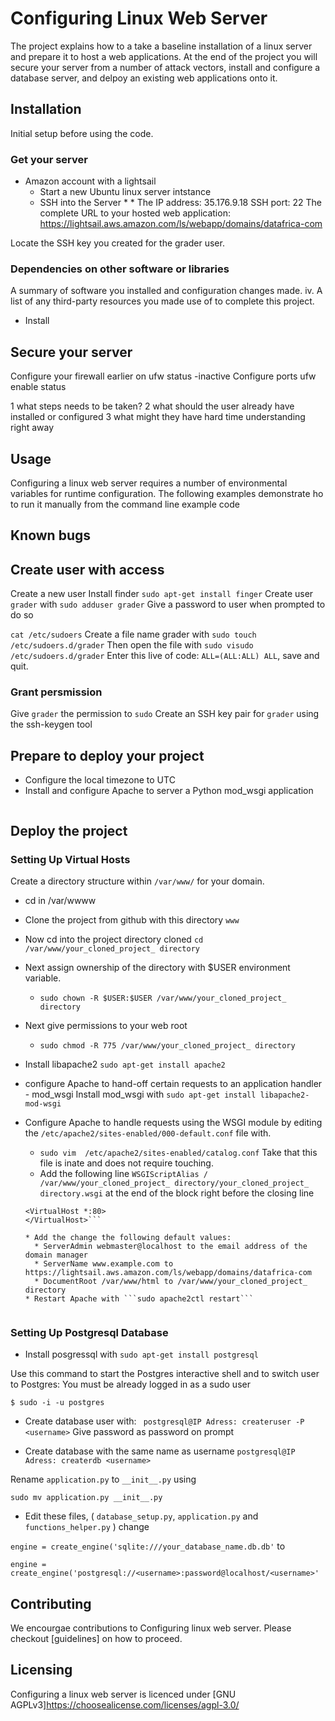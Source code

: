 # Configuring Linux Web Server
The project explains how to a take a baseline installation of a linux server and prepare it to host a web applications. At the end of the project you will secure your server from a number of attack vectors, install and configure a database server, and delpoy an existing web applications onto it.

## Installation
Initial setup before using the code.

### Get your server
* Amazon account with a lightsail
  * Start a new Ubuntu linux server intstance
  * SSH into the Server
    *
    *
The IP address: 35.176.9.18
SSH port: 22
The complete URL to your hosted web application: https://lightsail.aws.amazon.com/ls/webapp/domains/datafrica-com


Locate the SSH key you created for the grader user.

### Dependencies on other software or libraries
A summary of software you installed and configuration changes made.
iv. A list of any third-party resources you made use of to complete this project.


* Install





## Secure your server
Configure your firewall earlier on
ufw status -inactive
Configure ports
ufw enable status




1 what steps needs to be taken?
2 what should the user already have installed or configured
3 what might they have hard time understanding right away


## Usage
Configuring a linux web server requires a number of environmental variables for runtime configuration. The following examples demonstrate ho to run it manually from the command line
example code

## Known bugs


## Create user with access
Create a new user
Install finder ```sudo apt-get install finger```
Create user ```grader``` with ```sudo adduser grader```
Give a password to user when prompted to do so

```cat /etc/sudoers```
Create a file name grader with ```sudo touch /etc/sudoers.d/grader```
Then open the file with ```sudo visudo /etc/sudoers.d/grader```
Enter this live of code: ```ALL=(ALL:ALL) ALL```, save and quit.

### Grant persmission
Give ```grader``` the permission to ```sudo```
Create an SSH key pair for ```grader``` using the ssh-keygen tool



## Prepare to deploy your project
* Configure the local timezone to UTC
* Install and configure Apache to server a Python mod_wsgi application
 ```sudo apt-get install libapache2-mod-wsgi-py3
 ```


## Deploy the project
### Setting Up Virtual Hosts
Create a directory structure within ```/var/www/``` for your domain.
* cd in /var/wwww
* Clone the project from github with this directory ```www```
* Now cd into the project directory cloned ```cd /var/www/your_cloned_project_ directory```
* Next assign ownership of the directory with $USER environment variable.
  * ```sudo chown -R $USER:$USER /var/www/your_cloned_project_ directory```
* Next give permissions to your web root
  * ```sudo chmod -R 775 /var/www/your_cloned_project_ directory```

* Install libapache2 ```sudo apt-get install apache2```
*  configure Apache to hand-off certain requests to an application handler - mod_wsgi  Install mod_wsgi with ```sudo apt-get install libapache2-mod-wsgi```

* Configure Apache to handle requests using the WSGI module by editing the
```/etc/apache2/sites-enabled/000-default.conf``` file with.
  * ```sudo vim  /etc/apache2/sites-enabled/catalog.conf``` Take that this file is inate and does not require touching.
  * Add the following line ```WSGIScriptAlias / /var/www/your_cloned_project_ directory/your_cloned_project_ directory.wsgi``` at the end of the block right before the closing line
  ```/bin/bash
  <VirtualHost *:80>
  </VirtualHost>```

  * Add the change the following default values:
    * ServerAdmin webmaster@localhost to the email address of the domain manager
    * ServerName www.example.com to https://lightsail.aws.amazon.com/ls/webapp/domains/datafrica-com
    * DocumentRoot /var/www/html to /var/www/your_cloned_project_ directory
  * Restart Apache with ```sudo apache2ctl restart```


### Setting Up Postgresql Database
* Install posgressql with
```sudo apt-get install postgresql```

Use this command to start the Postgres interactive shell and to switch user to Postgres: You must be already logged in as a sudo user

```$ sudo -i -u postgres```

* Create database user with:
``` postgresql@IP Adress: createruser -P <username>```
Give password as password on prompt

* Create database with the same name as username
```postgresql@IP Adress: createrdb <username>```

Rename ```application.py``` to ```__init__.py``` using

```sudo mv application.py __init__.py```

* Edit these files, ( ```database_setup.py```, ```application.py``` and ```functions_helper.py``` ) change

```engine = create_engine('sqlite:///your_database_name.db.db'``` to

 ```engine = create_engine('postgresql://<username>:password@localhost/<username>'```


## Contributing
We encourgae contributions to Configuring linux web server. Please checkout  [guidelines] on how to proceed.

## Licensing
Configuring a linux web server is licenced under [GNU AGPLv3]https://choosealicense.com/licenses/agpl-3.0/
